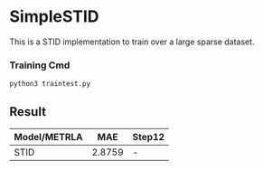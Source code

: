 # SimpleSTID

This is a STID implementation to train over a large sparse dataset.

### Training Cmd

```
python3 traintest.py
```

## Result
| Model/METRLA  |  MAE | Step12  |
|-------|-------|-------|
| STID | 2.8759 | - |

